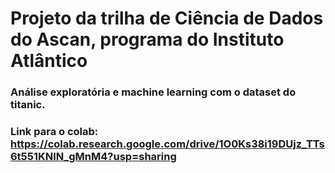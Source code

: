 # Projeto da trilha de Ciência de Dados do Ascan, programa do Instituto Atlântico
### Análise exploratória e machine learning com o dataset do titanic.
### Link para o colab: https://colab.research.google.com/drive/1O0Ks38i19DUjz_TTs6t551KNlN_gMnM4?usp=sharing
